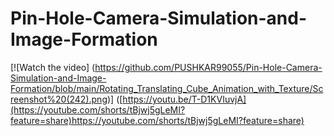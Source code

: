 # Pin-Hole-Camera-Simulation-and-Image-Formation


[![Watch the video] (https://github.com/PUSHKAR99055/Pin-Hole-Camera-Simulation-and-Image-Formation/blob/main/Rotating_Translating_Cube_Animation_with_Texture/Screenshot%20(242).png)]  ([https://youtu.be/T-D1KVIuvjA](https://youtube.com/shorts/tBjwj5gLeMI?feature=share)https://youtube.com/shorts/tBjwj5gLeMI?feature=share)

